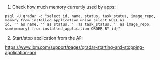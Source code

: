 1. Check how much memory currently used by apps:

```
psql -U qradar -c "select id, name, status, task_status, image_repo, memory from installed_application union select NULL as 
id, '' as name, '' as status, '' as task_status, '' as image_repo, sum(memory) from installed_application ORDER BY id;"
```


2. Start/stop application from the API

https://www.ibm.com/support/pages/qradar-starting-and-stopping-application-api

